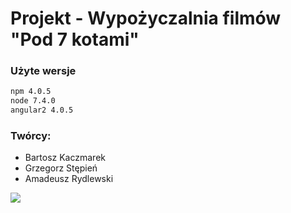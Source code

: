 # Projekt - Wypożyczalnia filmów "Pod 7 kotami"



### Użyte wersje 
```sh
npm 4.0.5
node 7.4.0
angular2 4.0.5
```
### Twórcy: 
 - Bartosz Kaczmarek
 - Grzegorz Stępień
 - Amadeusz Rydlewski

![](https://media.giphy.com/media/YJ85eVpdZDy7e/giphy.gif)
